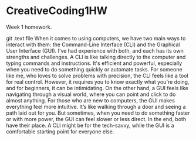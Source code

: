 # CreativeCoding1HW
Week 1 homework.

git .text file
When it comes to using computers, we have two main ways to interact with them: the Command-Line Interface (CLI) and the Graphical User Interface (GUI). I’ve had experience with both, and each has its own strengths and challenges. A CLI is like talking directly to the computer and typing commands and instructions. It's efficient and powerful, especially when you need to do something quickly or automate tasks. For someone like me, who loves to solve problems with precision, the CLI feels like a tool for real control. However, it requires you to know exactly what you're doing, and for beginners, it can be intimidating. On the other hand, a GUI feels like navigating through a visual world, where you can point and click to do almost anything. For those who are new to computers, the GUI makes everything feel more intuitive. It’s like walking through a door and seeing a path laid out for you. But sometimes, when you need to do something faster or with more power, the GUI can feel slower or less direct. In the end, both have their place. A CLI might be for the tech-savvy, while the GUI is a comfortable starting point for everyone else.
